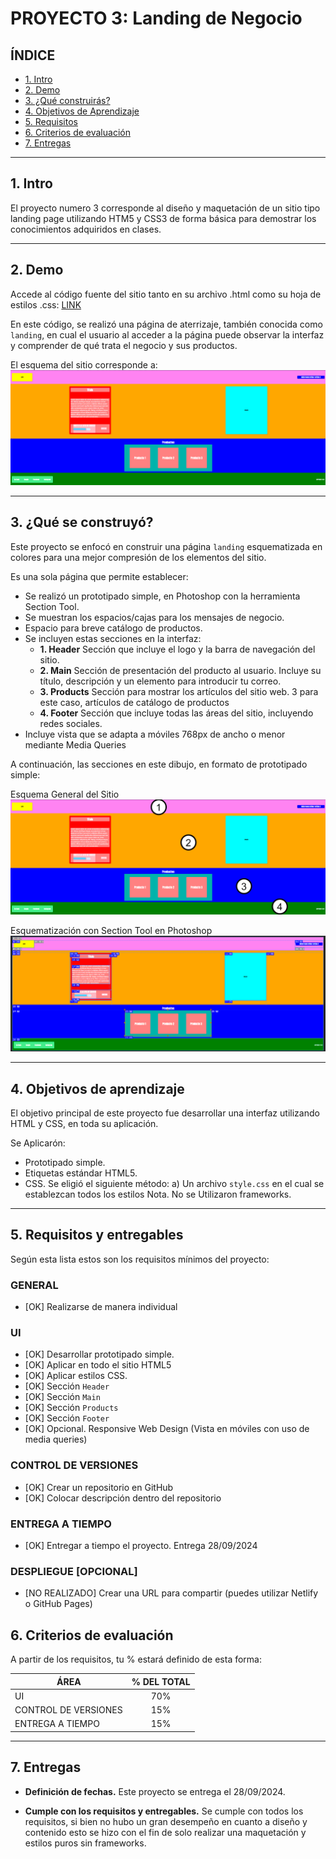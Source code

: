      
# PROYECTO 3: Landing de Negocio

## **ÍNDICE**

* [1. Intro](#1-intro)
* [2. Demo](#2-demo)
* [3. ¿Qué construirás?](#3-qu%C3%A9-construir%C3%A1s)
* [4. Objetivos de Aprendizaje](#4-objetivos-de-aprendizaje)
* [5. Requisitos](#5-requisitos-y-entregables)
* [6. Criterios de evaluación](#6-criterios-de-evaluaci%C3%B3n)
* [7. Entregas](#7-entregas)

****

## 1. Intro

El proyecto numero 3 corresponde al diseño y maquetación de un sitio tipo landing page utilizando HTM5 y CSS3 de forma básica para demostrar los conocimientos adquiridos en clases.

****

## 2. Demo

Accede al código fuente del sitio tanto en su archivo .html como su hoja de estilos .css: 
[LINK](https://github.com/Alcibiades-Coder/DWFS16/tree/main/Proyecto%203%20Landing%20de%20Negocio)

En este código, se realizó una página de aterrizaje, también conocida como `landing`, en cual el usuario al acceder a la página puede observar la interfaz y comprender de qué trata el negocio y sus productos.

El esquema del sitio corresponde a:
![imagen](./images/Landing.png)

****

## 3. ¿Qué se construyó? 

Este proyecto se enfocó en construir una página `landing` esquematizada en colores para una mejor compresión de los elementos del sitio.

Es una sola página que permite establecer:

- Se realizó un prototipado simple, en Photoshop con la herramienta Section Tool.
- Se muestran los espacios/cajas para los mensajes de negocio.
- Espacio para breve catálogo de productos.
- Se incluyen estas secciones en la interfaz:
  - **1. Header**
    Sección que incluye el logo y la barra de navegación del sitio.
  - **2. Main**
    Sección de presentación del producto al usuario. Incluye su título, descripción y un elemento para introducir tu correo.
  - **3. Products**
    Sección para mostrar los artículos del sitio web. 3 para este caso, artículos de catálogo de productos
  - **4. Footer**
    Sección que incluye todas las áreas del sitio, incluyendo redes sociales.
- Incluye vista que se adapta a móviles 768px de ancho o menor mediante Media Queries


A continuación, las secciones en este dibujo, en formato de prototipado simple:

Esquema General del Sitio
![imagen](./images/plan2.png)

Esquematización con Section Tool en Photoshop
![imagen](./images/Maqueta.png)

****

## 4. Objetivos de aprendizaje

El objetivo principal de este proyecto fue desarrollar una interfaz utilizando HTML y CSS, en toda su aplicación.

Se Aplicarón:

- Prototipado simple.
- Etiquetas estándar HTML5.
- CSS. Se eligió el siguiente método:
    a) Un archivo `style.css` en el cual se establezcan todos los estilos
    Nota. No se Utilizaron frameworks.


****

## 5. Requisitos y entregables

Según esta lista estos son los requisitos mínimos del proyecto:

### GENERAL

- [OK] Realizarse de manera individual

### UI
- [OK] Desarrollar prototipado simple.
- [OK] Aplicar en todo el sitio HTML5
- [OK] Aplicar estilos CSS.
- [OK] Sección `Header`
- [OK] Sección `Main`
- [OK] Sección `Products`
- [OK] Sección `Footer`
- [OK] Opcional. Responsive Web Design (Vista en móviles con uso de media queries)

### CONTROL DE VERSIONES
- [OK] Crear un repositorio en GitHub
- [OK] Colocar descripción dentro del repositorio

### ENTREGA A TIEMPO
- [OK] Entregar a tiempo el proyecto. Entrega 28/09/2024

### DESPLIEGUE [OPCIONAL]
- [NO REALIZADO] Crear una URL para compartir (puedes utilizar Netlify o GitHub Pages)

## 6. Criterios de evaluación

A partir de los requisitos, tu % estará definido de esta forma:

| ÁREA       | % DEL TOTAL |
| ------------- |:-------------:|
| UI      | 70%     |
| CONTROL DE VERSIONES      | 15%     |
| ENTREGA A TIEMPO | 15%      |

****

## 7. Entregas

- **Definición de fechas.** Este proyecto se entrega el 28/09/2024.

- **Cumple con los requisitos y entregables.** Se cumple con todos los requisitos, si bien no hubo un gran desempeño en cuanto a diseño y contenido esto se hizo con el fin de solo realizar una maquetación y estilos puros sin frameworks.
